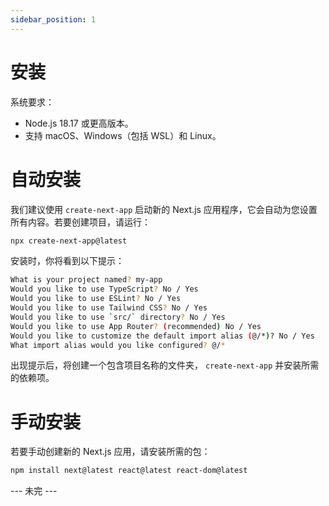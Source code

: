 ```yaml
---
sidebar_position: 1
---
```


#  安装

系统要求：
- Node.js 18.17 或更高版本。
- 支持 macOS、Windows（包括 WSL）和 Linux。

# 自动安装

我们建议使用 `create-next-app` 启动新的 Next.js 应用程序，它会自动为您设置所有内容。若要创建项目，请运行：

```bash
npx create-next-app@latest
```

安装时，你将看到以下提示：

```bash
What is your project named? my-app
Would you like to use TypeScript? No / Yes
Would you like to use ESLint? No / Yes
Would you like to use Tailwind CSS? No / Yes
Would you like to use `src/` directory? No / Yes
Would you like to use App Router? (recommended) No / Yes
Would you like to customize the default import alias (@/*)? No / Yes
What import alias would you like configured? @/*
```

出现提示后，将创建一个包含项目名称的文件夹， `create-next-app` 并安装所需的依赖项。

# 手动安装

若要手动创建新的 Next.js 应用，请安装所需的包：

```bash
npm install next@latest react@latest react-dom@latest
```

--- 未完 ---
